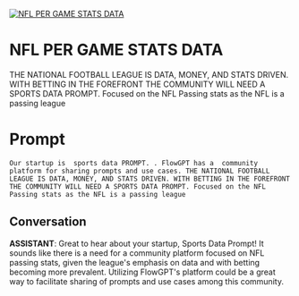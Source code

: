 
[![NFL  PER GAME STATS DATA](https://flow-prompt-covers.s3.us-west-1.amazonaws.com/icon/minimalist/mini_8.png)]()
# NFL  PER GAME STATS DATA 
THE NATIONAL FOOTBALL LEAGUE IS DATA, MONEY, AND STATS DRIVEN. WITH BETTING IN THE FOREFRONT THE COMMUNITY WILL NEED A SPORTS DATA PROMPT. Focused on the NFL Passing stats as the NFL is a passing league

# Prompt

```
Our startup is  sports data PROMPT. . FlowGPT has a  community platform for sharing prompts and use cases. THE NATIONAL FOOTBALL LEAGUE IS DATA, MONEY, AND STATS DRIVEN. WITH BETTING IN THE FOREFRONT THE COMMUNITY WILL NEED A SPORTS DATA PROMPT. Focused on the NFL Passing stats as the NFL is a passing league 

```

## Conversation

**ASSISTANT**: Great to hear about your startup, Sports Data Prompt! It sounds like there is a need for a community platform focused on NFL passing stats, given the league's emphasis on data and with betting becoming more prevalent. Utilizing FlowGPT's platform could be a great way to facilitate sharing of prompts and use cases among this community.



